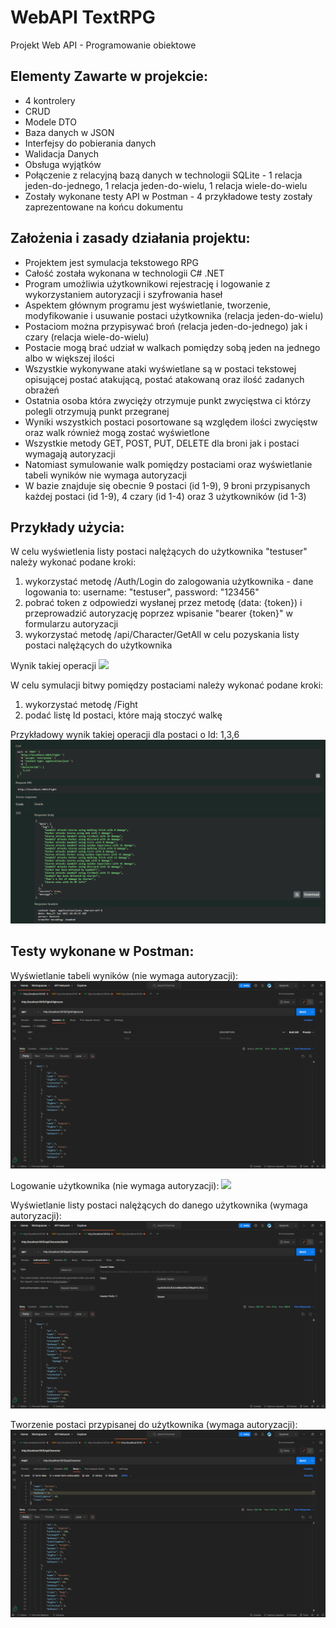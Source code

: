 # WebAPI TextRPG
 Projekt Web API - Programowanie obiektowe
 
## Elementy Zawarte w projekcie:
- 4 kontrolery
- CRUD
- Modele DTO
- Baza danych w JSON
- Interfejsy do pobierania danych
- Walidacja Danych
- Obsługa wyjątków
- Połączenie z relacyjną bazą danych w technologii SQLite - 1 relacja jeden-do-jednego, 1 relacja jeden-do-wielu, 1 relacja wiele-do-wielu
- Zostały wykonane testy API w Postman - 4 przykładowe testy zostały zaprezentowane na końcu dokumentu

## Założenia i zasady działania projektu:
- Projektem jest symulacja tekstowego RPG
- Całość została wykonana w technologii C# .NET
- Program umożliwia użytkownikowi rejestrację i logowanie z wykorzystaniem autoryzacji i szyfrowania haseł
- Aspektem głównym programu jest wyświetlanie, tworzenie, modyfikowanie i usuwanie postaci użytkownika (relacja jeden-do-wielu)
- Postaciom można przypisywać broń (relacja jeden-do-jednego) jak i czary (relacja wiele-do-wielu)
- Postacie mogą brać udział w walkach pomiędzy sobą jeden na jednego albo w większej ilości
- Wszystkie wykonywane ataki wyświetlane są w postaci tekstowej opisującej postać atakującą, postać atakowaną oraz ilość zadanych obrażeń
- Ostatnia osoba która zwycięży otrzymuje punkt zwycięstwa ci którzy polegli otrzymują punkt przegranej
- Wyniki wszystkich postaci posortowane są względem ilości zwycięstw oraz walk również mogą zostać wyświetlone
- Wszystkie metody GET, POST, PUT, DELETE dla broni jak i postaci wymagają autoryzacji
- Natomiast symulowanie walk pomiędzy postaciami oraz wyświetlanie tabeli wyników nie wymaga autoryzacji
- W bazie znajduje się obecnie 9 postaci (id 1-9), 9 broni przypisanych każdej postaci (id 1-9), 4 czary (id 1-4) oraz 3 użytkowników (id 1-3)

## Przykłady użycia:
W celu wyświetlenia listy postaci nalężących do użytkownika "testuser" należy wykonać podane kroki:
1. wykorzystać metodę /Auth/Login do zalogowania użytkownika - dane logowania to: username: "testuser", password: "123456"
2. pobrać token z odpowiedzi wysłanej przez metodę (data: {token}) i przeprowadzić autoryzację poprzez wpisanie "bearer {token}" w formularzu autoryzacji
3. wykorzystać metodę /api/Character/GetAll w celu pozyskania listy postaci nalężących do użytkownika

Wynik takiej operacji
<img src="/Images/Wyświetlanie postaci Swagger.png">

W celu symulacji bitwy pomiędzy postaciami należy wykonać podane kroki:
1. wykorzystać metodę /Fight
2. podać listę Id postaci, które mają stoczyć walkę

Przykładowy wynik takiej operacji dla postaci o Id: 1,3,6
<img src="/Images/Symulacja walki.png">

## Testy wykonane w Postman:
 Wyświetlanie tabeli wyników (nie wymaga autoryzacji):
<img src="/Images/Wyświetlanie tabeli wyników Postman - test bez autoryzacji.png">

Logowanie użytkownika (nie wymaga autoryzacji):
<img src="/Images/Logowanie użytkownika Postman - test bez autoryzacji.png">

Wyświetlanie listy postaci nalężących do danego użytkownika (wymaga autoryzacji):
<img src="/Images/Wyświetlanie listy postaci należących do użytkownika - test wymagający autoryzacji.png">

Tworzenie postaci przypisanej do użytkownika (wymaga autoryzacji):
<img src="/Images/Tworzenie postaci przez użytkownika - test wymagający autoryzacji.png">
